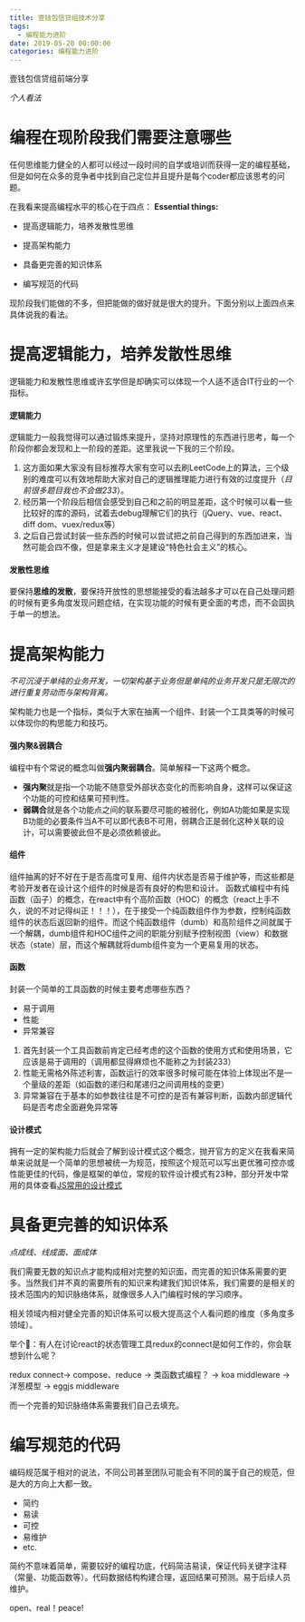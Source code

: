 ```yaml
---
title: 壹钱包信贷组技术分享
tags:
  - 编程能力进阶
date: 2019-05-20 00:00:00
categories: 编程能力进阶
---
```

壹钱包信贷组前端分享

<!-- more -->
_个人看法_

# 编程在现阶段我们需要注意哪些
任何思维能力健全的人都可以经过一段时间的自学或培训而获得一定的编程基础，但是如何在众多的竞争者中找到自己定位并且提升是每个coder都应该思考的问题。

在我看来提高编程水平的核心在于四点：
**Essential things:**

- 提高逻辑能力，培养发散性思维

- 提高架构能力

- 具备更完善的知识体系

- 编写规范的代码

现阶段我们能做的不多，但把能做的做好就是很大的提升。下面分别以上面四点来具体说我的看法。

# 提高逻辑能力，培养发散性思维
逻辑能力和发散性思维或许玄学但是却确实可以体现一个人适不适合IT行业的一个指标。

#### 逻辑能力
逻辑能力一般我觉得可以通过锻炼来提升，坚持对原理性的东西进行思考，每一个阶段你都会发现和上一阶段的差距。这里我说一下我的三个阶段。

1. 这方面如果大家没有目标推荐大家有空可以去刷LeetCode上的算法，三个级别的难度可以有效地帮助大家对自己的逻辑推理能力进行有效的过度提升（_目前很多题目我也不会做233_）。
2. 经历第一个阶段后相信会感受到自己和之前的明显差距，这个时候可以看一些比较好的库的源码，试着去debug理解它们的执行（jQuery、vue、react、diff dom、vuex/redux等）
3. 之后自己尝试封装一些东西的时候可以尝试把之前自己得到的东西加进来，当然可能会四不像，但是拿来主义才是建设“特色社会主义”的核心。
   
#### 发散性思维
要保持**思维的发散**，要保持开放性的思想能接受的看法越多才可以在自己处理问题的时候有更多角度发现问题症结，在实现功能的时候有更全面的考虑，而不会固执于单一的想法。

# 提高架构能力
_不可沉浸于单纯的业务开发，一切架构基于业务但是单纯的业务开发只是无限次的进行重复劳动而与架构背离。_

架构能力也是一个指标，类似于大家在抽离一个组件、封装一个工具类等的时候可以体现你的构思能力和技巧。

#### 强内聚&弱耦合
编程中有个常说的概念叫做**强内聚弱耦合**。简单解释一下这两个概念。
  - **强内聚**就是指一个功能不随意受外部状态变化的而影响自身，这样可以保证这个功能的可控和结果可预判性。
  - **弱耦合**就是各个功能点之间的联系要尽可能的被弱化，例如A功能如果是实现B功能的必要条件当A不可以即代表B不可用，弱耦合正是弱化这种关联的设计，可以需要彼此但不是必须依赖彼此。

#### 组件
组件抽离的好不好在于是否高度可复用、组件内状态是否易于维护等，而这些都是考验开发者在设计这个组件的时候是否有良好的构思和设计。
函数式编程中有纯函数（函子）的概念，在react中有个高阶函数（HOC）的概念（react上手不久，说的不对记得纠正！！！），在于接受一个纯函数组件作为参数，控制纯函数组件的状态后返回新的组件。而这个纯函数组件（dumb）和高阶组件之间就属于一个解耦，dumb组件和HOC组件之间的职能分别赋予控制视图（view）和数据状态（state）层，而这个解耦就将dumb组件变为一个更易复用的状态。

#### 函数
封装一个简单的工具函数的时候主要考虑哪些东西？
  - 易于调用
  - 性能
  - 异常兼容

1. 首先封装一个工具函数前肯定已经考虑的这个函数的使用方式和使用场景，它应该是易于调用的（调用都显得麻烦也不能称之为封装233）
2. 性能无需格外陈述利害，函数运行的效率很多时候可能在体验上体现出不是一个量级的差距（如函数的递归和尾递归之间调用栈的变更）
3. 异常兼容在于基本的如参数往往是不可控的是否有兼容判断，函数内部逻辑代码是否考虑全面避免异常等

#### 设计模式
拥有一定的架构能力后就会了解到设计模式这个概念，抛开官方的定义在我看来简单来说就是一个简单的思想被统一为规范，按照这个规范可以写出更优雅可控亦或性能更佳的代码，像是框架的单位，常规的软件设计模式有23种，部分开发中常用的具体查看[JS常用的设计模式](https://rollawaypoint.github.io/2019/02/24/writeSomething/jsDesignPattern/)

# 具备更完善的知识体系
_点成线、线成面、面成体_

我们需要无数的知识点才能构成相对完整的知识面，而完善的知识体系需要的更多。当然我们并不真的需要所有的知识来构建我们知识体系，我们需要的是相关的技术范围内的知识脉络体系，就像很多人入门编程时候的学习顺序。

相关领域内相对健全完善的知识体系可以极大提高这个人看问题的维度（多角度多领域）。

举个🌰：有人在讨论react的状态管理工具redux的connect是如何工作的，你会联想到什么呢？

redux connect-> compose、reduce -> 类函数式编程？ -> koa middleware -> 洋葱模型 -> eggjs middleware

而一个完善的知识脉络体系需要我们自己去填充。

# 编写规范的代码
编码规范属于相对的说法，不同公司甚至团队可能会有不同的属于自己的规范，但是大的方向上大都一致。

- 简约
- 易读
- 可控
- 易维护
- etc.

简约不意味着简单，需要较好的编程功底，代码简洁易读，保证代码关键字注释（常量、功能函数等）。代码数据结构构建合理，返回结果可预测。易于后续人员维护。

open、real！peace!
